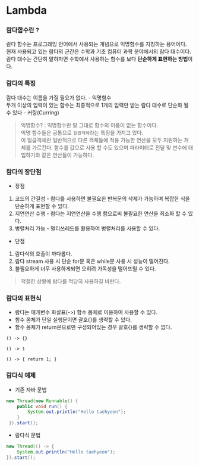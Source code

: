 # Lambda
### 람다함수란 ?
람다 함수는 프로그래밍 언어에서 사용되는 개념으로 익명함수를 지칭하는 용어이다.  
현재 사용되고 있는 람다의 근간은 수학과 기초 컴퓨터 과학 분야에서의 람다 대수이다. 람다 대수는 간단히 말하자면 수학에서 사용하는 함수를 보다 **단순하게 표현하는 방법**이다.

### 람다의 특징
람다 대수는 이름을 가질 필요가 없다. - 익명함수  
두개 이상의 입력이 있는 함수는 최종적으로 1개의 입력만 받는 람다 대수로 단순화 될 수 있다 - 커링(Curring)

> 익명함수? : 익명함수란 말 그대로 함수의 이름이 없는 함수이다.  
익명 함수들은 공통으로 `일급객체`라는 특징을 가지고 있다.  
이 일급객체란 일반적으로 다른 객체들에 적용 가능한 연산을 모두 지원하는 개체를 가르킨다. 함수를 값으로 사용 할 수도 있으며 파라미터로 전달 및 변수에 대입하기와 같은 연산들이 가능하다.

### 람다의 장단점
* 장점
1. 코드의 간결성 - 람다를 사용하면 불필요한 반복문의 삭제가 가능하며 복잡한 식을 단순하게 표현할 수 있다.
2. 지연연산 수행 - 람다는 지연연산을 수행 함으로써 불필요한 연산을 최소화 할 수 있다.
3. 병렬처리 가능 - 멀티쓰레드를 활용하여 병렬처리를 사용할 수 있다.

* 단점
1. 람다식의 호출이 까다롭다. 
2. 람다 stream 사용 시 단순 for문 혹은 while문 사용 시 성능이 떨어진다.
3. 불필요하게 너무 사용하게되면 오히려 가독성을 떨어뜨릴 수 있다.
> 적절한 상황에 람다를 적당히 사용하길 바란다.

### 람다의 표현식
* 람다는 매개변수 화살표(->) 함수 몸체로 이용하여 사용할 수 있다.
* 함수 몸체가 단일 실행문이면 괄호{}를 생략할 수 있다.
* 함수 몸체가 return문으로만 구성되어있는 경우 괄호{}를 생략할 수 없다.
```
() -> {}

() -> 1

() -> { return 1; }
```

### 람다식 예제
* 기존 자바 문법
```java
new Thread(new Runnable() {
    public void run() {
        System.out.println("Hello taehyeon");
    }
 }).start();
```

* 람다식 문법
```java
new Thread(() -> {
    System.out.println("Hello taehyeon");
}).start();
```